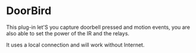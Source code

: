 # DoorBird

This plug-in let'S you capture doorbell pressed and motion events,
you are also able to set the power of the IR and the relays.

It uses a local connection and will work without Internet.


